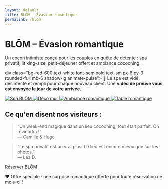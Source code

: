 ```yaml
---
layout: default
title: BLŌM – Évasion romantique
permalink: /blom
---
```


<div class="bg-black text-white min-h-screen text-center py-12 px-4">

  <h1 class="text-4xl font-bold mb-6">BLŌM – Évasion romantique</h1>
  <p class="text-lg max-w-xl mx-auto mb-8">
    Un cocon intimiste conçu pour les couples en quête de détente : spa privatif, lit king-size, petit-déjeuner offert et ambiance cocooning.
  </p>

  <!-- PHRASE ACCROCHE HYGIÈNE SPA -->
  div class="bg-red-600 text-white font-semibold text-sm px-6 py-3 rounded-full mb-6 shadow-lg animate-pulse">
    🛁 Le spa est vidé, désinfecté et rempli pour chaque nouveau client.
    Une <strong>vidéo de preuve vous est envoyée le jour de votre arrivée</strong>.
  </div>

  <!-- GALERIE IMAGES -->
  <div class="flex flex-wrap justify-center gap-4 mb-10">
    <a href="{{ site.baseurl }}/assets/images/Spa.jpg" data-lightbox="blom" data-title="Spa BLŌM">
      <img src="{{ site.baseurl }}/assets/images/Spa.jpg" alt="Spa BLŌM" class="h-56 rounded shadow" />
    </a>
    <a href="{{ site.baseurl }}/assets/images/femmemur.jpg" data-lightbox="blom" data-title="Déco salon BLŌM">
      <img src="{{ site.baseurl }}/assets/images/femmemur.jpg" alt="Déco mur" class="h-56 rounded shadow" />
    </a>
    <a href="{{ site.baseurl }}/assets/images/sceau.jpg" data-lightbox="blom" data-title="Ambiance romantique">
      <img src="{{ site.baseurl }}/assets/images/sceau.jpg" alt="Ambiance romantique" class="h-56 rounded shadow" />
    </a>
    <a href="{{ site.baseurl }}/assets/images/table.jpg" data-lightbox="blom" data-title="Table romantique">
      <img src="{{ site.baseurl }}/assets/images/table.jpg" alt="Table romantique" class="h-56 rounded shadow" />
    </a>
  </div>

  <!-- TÉMOIGNAGES -->
  <div class="max-w-2xl mx-auto text-left mb-12">
    <h2 class="text-2xl font-bold mb-4 text-white">Ce qu'en disent nos visiteurs :</h2>
    <blockquote class="italic border-l-4 border-pink-400 pl-4 mb-4">
      “Un week-end magique dans un lieu cocooning, tout était parfait. On reviendra !”<br/>
      <span class="text-sm text-gray-300">— Camille & Hugo</span>
    </blockquote>
    <blockquote class="italic border-l-4 border-pink-400 pl-4 mb-4">
      “Le spa privatif est un vrai plus. Le lieu est encore mieux que sur les photos.”<br/>
      <span class="text-sm text-gray-300">— Léa D.</span>
    </blockquote>
  </div>

  <!-- BOUTON RÉSERVATION -->
  <a href="https://www.airbnb.fr/rooms/87654321"
     class="bg-white text-black hover:bg-gray-200 font-semibold py-3 px-6 rounded-full transition mb-8 inline-block">
    Réserver BLŌM
  </a>

  <!-- BANDEAU SPÉCIAL -->
  <div class="bg-pink-600 text-white py-4 px-6 rounded-lg shadow-lg max-w-xl mx-auto mt-8">
    ❤️ Offre spéciale : une surprise romantique offerte pour toute réservation ce mois-ci !
  </div>

</div>
